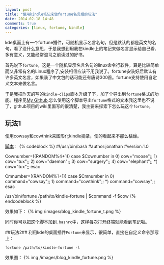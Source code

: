 ```yaml
---
layout: post
title: "使用kindle笔记来做fortune名言后的玩法"
date: 2014-02-18 14:48
comments: true
categories: [linux, fortune, kindle]
---
```

kde桌面上有一个fortune插件，可随机显示名言名句，但是默认的都是英文的名句，看了没什么意思，于是我想到用我在kindle上的笔记来做名言显示给自己看，多有意义，又能经常温习之前读过的好书。


首先说下`fortune`，这是一个随机显示名言名句的linux命令行软件，算是比较简单而又非常有名的Linux程序了,安装相信应该不用我说了。fortune安装好后默认有许多英文名言，如果装了中文包的话可能还有唐诗300首。fortune支持使用自定义文本来做名言。
<!-- more -->

于是我把昨天的写的`kindle-clips`脚本升级了下，加了个导出到`fortune`格式的功能。程序见[My Github](https://github.com/minejo/kindle-clips),怎么使用这个脚本导出`fortune`格式的文本我这里也不说了，github项目的wiki里面写的很清楚，我主要来探索下怎么玩这个`fortune`。

## 玩法1 ##
使用cowsay和cowthink来图形化kindle摘录，使的看起来不那么枯燥。

[脚本](https://gist.github.com/minejo/9066719)：
{% codeblock %}
#!/usr/bin/bash
#author:jonathan
#version:1.0
 
Cownumber=$(($RANDOM%4+1))
case $Cownumber in
0)
    cow="moose";;
1)
    cow="tux";;
2)
    cow="daemon";;
3)
    cow="surgery";;
4)
    cow="elephant";;
*) 
    cow="tux";;
esac
 
Cmnumber=$(($RANDOM%1+1))
case $Cmnumber in
    0) 
        command="cowsay";;
    1)
        command="cowthink";;
    *)
        command="cowsay";;
esac
 
/usr/bin/fortune /path/to/kindle-fortune | $command -f $cow
{% endcodeblock %}


效果如下：
{% img /images/blog_kindle_fortune_t.png %}


同时你可以把这个脚本加到`.bashrc`中，这样每次打开终端就能看到笔记啦。

##玩法2##
利用kde的桌面插件`Fortune`来显示，很简单，直接在自定义命令那写上：

    fortune /path/to/kindle-fortune -l

效果图：
{% img /images/blog_kindle_fortune.png %}
